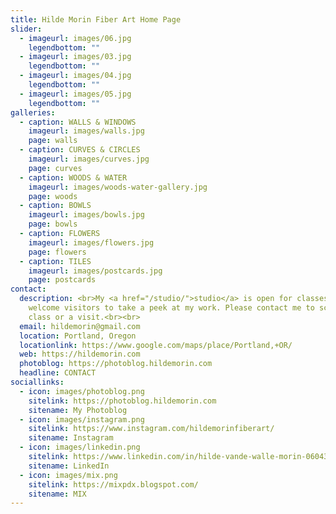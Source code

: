 ```yaml
---
title: Hilde Morin Fiber Art Home Page
slider:
  - imageurl: images/06.jpg
    legendbottom: ""
  - imageurl: images/03.jpg
    legendbottom: ""
  - imageurl: images/04.jpg
    legendbottom: ""
  - imageurl: images/05.jpg
    legendbottom: ""
galleries:
  - caption: WALLS & WINDOWS
    imageurl: images/walls.jpg
    page: walls
  - caption: CURVES & CIRCLES
    imageurl: images/curves.jpg
    page: curves
  - caption: WOODS & WATER
    imageurl: images/woods-water-gallery.jpg
    page: woods
  - caption: BOWLS
    imageurl: images/bowls.jpg
    page: bowls
  - caption: FLOWERS
    imageurl: images/flowers.jpg
    page: flowers
  - caption: TILES
    imageurl: images/postcards.jpg
    page: postcards
contact:
  description: <br>My <a href="/studio/">studio</a> is open for classes. I also
    welcome visitors to take a peek at my work. Please contact me to schedule a
    class or a visit.<br><br>
  email: hildemorin@gmail.com
  location: Portland, Oregon
  locationlink: https://www.google.com/maps/place/Portland,+OR/
  web: https://hildemorin.com
  photoblog: https://photoblog.hildemorin.com
  headline: CONTACT
sociallinks:
  - icon: images/photoblog.png
    sitelink: https://photoblog.hildemorin.com
    sitename: My Photoblog
  - icon: images/instagram.png
    sitelink: https://www.instagram.com/hildemorinfiberart/
    sitename: Instagram
  - icon: images/linkedin.png
    sitelink: https://www.linkedin.com/in/hilde-vande-walle-morin-0604338
    sitename: LinkedIn
  - icon: images/mix.png
    sitelink: https://mixpdx.blogspot.com/
    sitename: MIX
---
```

